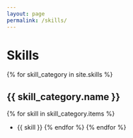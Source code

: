 ```yaml
---
layout: page
permalink: /skills/
---
```


# Skills

{% for skill_category in site.skills %}
## {{ skill_category.name }}
{% for skill in skill_category.items %}
- {{ skill }}
{% endfor %}
{% endfor %}
